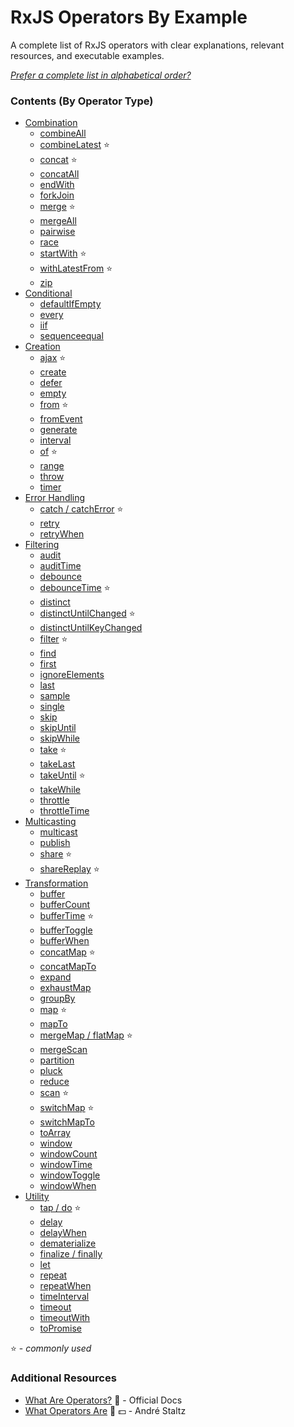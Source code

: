 # RxJS Operators By Example

A complete list of RxJS operators with clear explanations, relevant resources,
and executable examples.

_[Prefer a complete list in alphabetical order?](complete.md)_

### Contents (By Operator Type)

- [Combination](combination/README.md)
  - [combineAll](combination/combineall.md)
  - [combineLatest](combination/combinelatest.md) ⭐
  - [concat](combination/concat.md) ⭐
  - [concatAll](combination/concatall.md)
  - [endWith](combination/endwith.md)
  - [forkJoin](combination/forkjoin.md)
  - [merge](combination/merge.md) ⭐
  - [mergeAll](combination/mergeall.md)
  - [pairwise](combination/pairwise.md)
  - [race](combination/race.md)
  - [startWith](combination/startwith.md) ⭐
  - [withLatestFrom](combination/withlatestfrom.md) ⭐
  - [zip](combination/zip.md)
- [Conditional](conditional/README.md)
  - [defaultIfEmpty](conditional/defaultifempty.md)
  - [every](conditional/every.md)
  - [iif](conditional/iif.md)
  - [sequenceequal](conditional/sequenceequal.md)
- [Creation](creation/README.md)
  - [ajax](creation/ajax.md) ⭐
  - [create](creation/create.md)
  - [defer](creation/defer.md)
  - [empty](creation/empty.md)
  - [from](creation/from.md) ⭐
  - [fromEvent](creation/fromevent.md)
  - [generate](creation/generate.md)
  - [interval](creation/interval.md)
  - [of](creation/of.md) ⭐
  - [range](creation/range.md)
  - [throw](creation/throw.md)
  - [timer](creation/timer.md)
- [Error Handling](error_handling/README.md)
  - [catch / catchError](error_handling/catch.md) ⭐
  - [retry](error_handling/retry.md)
  - [retryWhen](error_handling/retrywhen.md)
- [Filtering](filtering/README.md)
  - [audit](filtering/audit.md)
  - [auditTime](filtering/audittime.md)
  - [debounce](filtering/debounce.md)
  - [debounceTime](filtering/debouncetime.md) ⭐
  - [distinct](filtering/distinct.md)
  - [distinctUntilChanged](filtering/distinctuntilchanged.md) ⭐
  - [distinctUntilKeyChanged](distinctuntilkeychanged.md)
  - [filter](filtering/filter.md) ⭐
  - [find](filtering/find.md)
  - [first](filtering/first.md)
  - [ignoreElements](filtering/ignoreelements.md)
  - [last](filtering/last.md)
  - [sample](filtering/sample.md)
  - [single](filtering/single.md)
  - [skip](filtering/skip.md)
  - [skipUntil](filtering/skipuntil.md)
  - [skipWhile](filtering/skipwhile.md)
  - [take](filtering/take.md) ⭐
  - [takeLast](filtering/takelast.md)
  - [takeUntil](filtering/takeuntil.md) ⭐
  - [takeWhile](filtering/takewhile.md)
  - [throttle](filtering/throttle.md)
  - [throttleTime](filtering/throttletime.md)
- [Multicasting](multicasting/README.md)
  - [multicast](multicasting/multicast.md)
  - [publish](multicasting/publish.md)
  - [share](multicasting/share.md) ⭐
  - [shareReplay](multicasting/sharereplay.md) ⭐
- [Transformation](transformation/README.md)
  - [buffer](transformation/buffer.md)
  - [bufferCount](transformation/buffercount.md)
  - [bufferTime](transformation/buffertime.md) ⭐
  - [bufferToggle](transformation/buffertoggle.md)
  - [bufferWhen](transformation/bufferwhen.md)
  - [concatMap](transformation/concatmap.md) ⭐
  - [concatMapTo](transformation/concatmapto.md)
  - [expand](transformation/expand.md)
  - [exhaustMap](transformation/exhaustmap.md)
  - [groupBy](transformation/groupby.md)
  - [map](transformation/map.md) ⭐
  - [mapTo](transformation/mapto.md)
  - [mergeMap / flatMap](transformation/mergemap.md) ⭐
  - [mergeScan](transformation/mergescan.md)
  - [partition](transformation/partition.md)
  - [pluck](transformation/pluck.md)
  - [reduce](transformation/reduce.md)
  - [scan](transformation/scan.md) ⭐
  - [switchMap](transformation/switchmap.md) ⭐
  - [switchMapTo](transformation/switchmapto.md)
  - [toArray](transformation/toarray.md)
  - [window](transformation/window.md)
  - [windowCount](transformation/windowcount.md)
  - [windowTime](transformation/windowtime.md)
  - [windowToggle](transformation/windowtoggle.md)
  - [windowWhen](transformation/windowwhen.md)
- [Utility](utility/README.md)
  - [tap / do](utility/do.md) ⭐
  - [delay](utility/delay.md)
  - [delayWhen](utility/delaywhen.md)
  - [dematerialize](utility/dematerialize.md)
  - [finalize / finally](utility/finalize.md)
  - [let](utility/let.md)
  - [repeat](utility/repeat.md)
  - [repeatWhen](utility/repeatwhen.md)
  - [timeInterval](utility/timeinterval.md)
  - [timeout](utility/timeout.md)
  - [timeoutWith](utility/timeoutwith.md)
  - [toPromise](utility/topromise.md)

⭐ - _commonly used_

### Additional Resources

- [What Are Operators?](http://reactivex.io/rxjs/manual/overview.html#operators)
  :newspaper: - Official Docs
- [What Operators Are](https://egghead.io/lessons/rxjs-what-rxjs-operators-are)
  🎥 💵 - André Staltz
